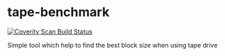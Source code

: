 tape-benchmark
============
<a href="https://scan.coverity.com/projects/3133">
  <img alt="Coverity Scan Build Status"
       src="https://scan.coverity.com/projects/3133/badge.svg"/>
</a>

Simple tool which help to find the best block size when using tape drive
